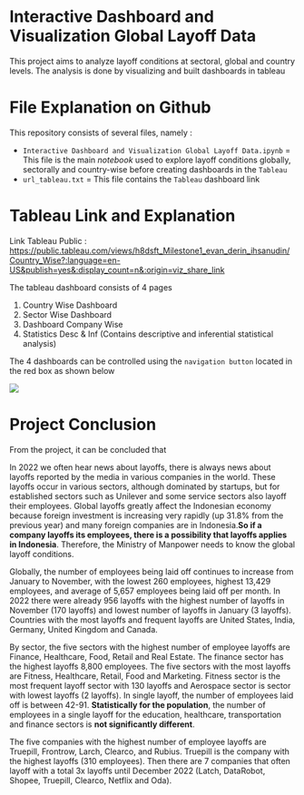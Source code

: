 # Interactive Dashboard and Visualization Global Layoff Data

This project aims to analyze layoff conditions at sectoral, global and country levels. The analysis is done by visualizing and built dashboards in tableau

# File Explanation on Github

This repository consists of several files, namely :

- `Interactive Dashboard and Visualization Global Layoff Data.ipynb` = This file is the main *notebook* used to explore layoff conditions globally, sectorally and country-wise before creating dashboards in the `Tableau`
- `url_tableau.txt` = This file contains the `Tableau` dashboard link

# Tableau Link and Explanation

Link Tableau Public : https://public.tableau.com/views/h8dsft_Milestone1_evan_derin_ihsanudin/Country_Wise?:language=en-US&publish=yes&:display_count=n&:origin=viz_share_link

The tableau dashboard consists of 4 pages

1. Country Wise Dashboard
2. Sector Wise Dashboard
3. Dashboard Company Wise
4. Statistics Desc & Inf (Contains descriptive and inferential statistical analysis)

The 4 dashboards can be controlled using the `navigation button` located in the red box as shown below

<img src="https://imgur.com/JuTeBlN.png"></img>

# Project Conclusion

From the project, it can be concluded that

In 2022 we often hear news about layoffs, there is always news about layoffs reported by the media in various companies in the world. These layoffs occur in various sectors, although dominated by startups, but for established sectors such as Unilever and some service sectors also layoff their employees. Global layoffs greatly affect the Indonesian economy because foreign investment is increasing very rapidly (up 31.8% from the previous year) and many foreign companies are in Indonesia.**So if a company layoffs its employees, there is a possibility that layoffs applies in Indonesia**. Therefore, the Ministry of Manpower needs to know the global layoff conditions.

Globally, the number of employees being laid off continues to increase from January to November, with the lowest 260 employees, highest 13,429 employees, and average of 5,657 employees being laid off per month. In 2022 there were already 956 layoffs with the highest number of layoffs in November (170 layoffs) and lowest number of layoffs in January (3 layoffs). Countries with the most layoffs and frequent layoffs are United States, India, Germany, United Kingdom and Canada.

By sector, the five sectors with the highest number of employee layoffs are Finance, Healthcare, Food, Retail and Real Estate. The finance sector has the highest layoffs 8,800 employees. The five sectors with the most layoffs are Fitness, Healthcare, Retail, Food and Marketing. Fitness sector is the most frequent layoff sector with 130 layoffs and Aerospace sector is sector with lowest layoffs (2 layoffs). In single layoff, the number of employees laid off is between 42-91. **Statistically for the population**, the number of employees in a single layoff for the education, healthcare, transportation and finance sectors is **not significantly different**.


The five companies with the highest number of employee layoffs are Truepill, Frontrow, Larch, Clearco, and Rubius. Truepill is the company with the highest layoffs (310 employees). Then there are 7 companies that often layoff with a total 3x layoffs until December 2022 (Latch, DataRobot, Shopee, Truepill, Clearco, Netflix and Oda).